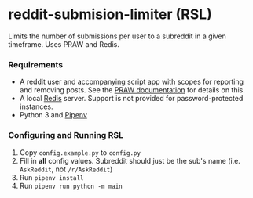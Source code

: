 # reddit-submision-limiter (RSL)
Limits the number of submissions per user to a subreddit in a given timeframe. Uses PRAW and Redis.

### Requirements
- A reddit user and accompanying script app with scopes for reporting and removing posts. See the [PRAW documentation](https://praw.readthedocs.io/en/latest/index.html) for details on this.
- A local [Redis](https://redis.io/) server. Support is not provided for password-protected instances.
- Python 3 and [Pipenv](https://pipenv.pypa.io/en/latest/)

### Configuring and Running RSL
1. Copy `config.example.py` to `config.py`
2. Fill in **all** config values. Subreddit should just be the sub's name (i.e. `AskReddit`, not `/r/AskReddit`)
3. Run `pipenv install`
4. Run `pipenv run python -m main`
